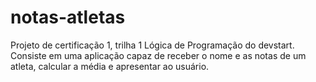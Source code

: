# notas-atletas
Projeto de certificação 1, trilha 1 Lógica de Programação do devstart. Consiste em uma aplicação capaz de receber o nome e as notas de um atleta, calcular a média e apresentar ao usuário.
